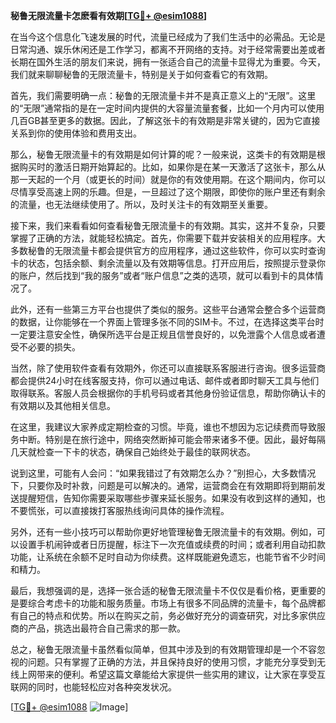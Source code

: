 **秘鲁无限流量卡怎麽看有效期[[TG💪+ @esim1088](https://t.me/s/esim1088)]**

在当今这个信息化飞速发展的时代，流量已经成为了我们生活中的必需品。无论是日常沟通、娱乐休闲还是工作学习，都离不开网络的支持。对于经常需要出差或者长期在国外生活的朋友们来说，拥有一张适合自己的流量卡显得尤为重要。今天，我们就来聊聊秘鲁的无限流量卡，特别是关于如何查看它的有效期。

首先，我们需要明确一点：秘鲁的无限流量卡并不是真正意义上的“无限”。这里的“无限”通常指的是在一定时间内提供的大容量流量套餐，比如一个月内可以使用几百GB甚至更多的数据。因此，了解这张卡的有效期是非常关键的，因为它直接关系到你的使用体验和费用支出。

那么，秘鲁无限流量卡的有效期是如何计算的呢？一般来说，这类卡的有效期是根据购买时的激活日期开始算起的。比如，如果你是在某一天激活了这张卡，那么从那一天起的一个月（或更长的时间）就是你的有效使用期。在这个期间内，你可以尽情享受高速上网的乐趣。但是，一旦超过了这个期限，即使你的账户里还有剩余的流量，也无法继续使用了。所以，及时关注卡的有效期至关重要。

接下来，我们来看看如何查看秘鲁无限流量卡的有效期。其实，这并不复杂，只要掌握了正确的方法，就能轻松搞定。首先，你需要下载并安装相关的应用程序。大多数秘鲁的无限流量卡都会提供官方的应用程序，通过这些软件，你可以实时查询卡的状态，包括余额、剩余流量以及有效期等信息。打开应用后，按照提示登录你的账户，然后找到“我的服务”或者“账户信息”之类的选项，就可以看到卡的具体情况了。

此外，还有一些第三方平台也提供了类似的服务。这些平台通常会整合多个运营商的数据，让你能够在一个界面上管理多张不同的SIM卡。不过，在选择这类平台时一定要注意安全性，确保所选平台是正规且信誉良好的，以免泄露个人信息或者遭受不必要的损失。

当然，除了使用软件查看有效期外，你还可以直接联系客服进行咨询。很多运营商都会提供24小时在线客服支持，你可以通过电话、邮件或者即时聊天工具与他们取得联系。客服人员会根据你的手机号码或者其他身份验证信息，帮助你确认卡的有效期以及其他相关信息。

在这里，我建议大家养成定期检查的习惯。毕竟，谁也不想因为忘记续费而导致服务中断。特别是在旅行途中，网络突然断掉可能会带来诸多不便。因此，最好每隔几天就检查一下卡的状态，确保自己始终处于最佳的联网状态。

说到这里，可能有人会问：“如果我错过了有效期怎么办？”别担心，大多数情况下，只要你及时补救，问题是可以解决的。通常，运营商会在有效期即将到期前发送提醒短信，告知你需要采取哪些步骤来延长服务。如果没有收到这样的通知，也不要慌张，可以直接拨打客服热线询问具体的操作流程。

另外，还有一些小技巧可以帮助你更好地管理秘鲁无限流量卡的有效期。例如，可以设置手机闹钟或者日历提醒，标注下一次充值或续费的时间；或者利用自动扣款功能，让系统在余额不足时自动为你续费。这样既能避免遗忘，也能节省不少时间和精力。

最后，我想强调的是，选择一张合适的秘鲁无限流量卡不仅仅是看价格，更重要的是要综合考虑卡的功能和服务质量。市场上有很多不同品牌的流量卡，每个品牌都有自己的特点和优势。所以在购买之前，务必做好充分的调查研究，对比多家供应商的产品，挑选出最符合自己需求的那一款。

总之，秘鲁无限流量卡虽然看似简单，但其中涉及到的有效期管理却是一个不容忽视的问题。只有掌握了正确的方法，并且保持良好的使用习惯，才能充分享受到无线上网带来的便利。希望这篇文章能给大家提供一些实用的建议，让大家在享受互联网的同时，也能轻松应对各种突发状况。

[[TG💪+ @esim1088](https://t.me/s/esim1088) ![Image](https://i.postimg.cc/4NQfJmqS/Snipaste-2025-05-13-00-14-12.png)]